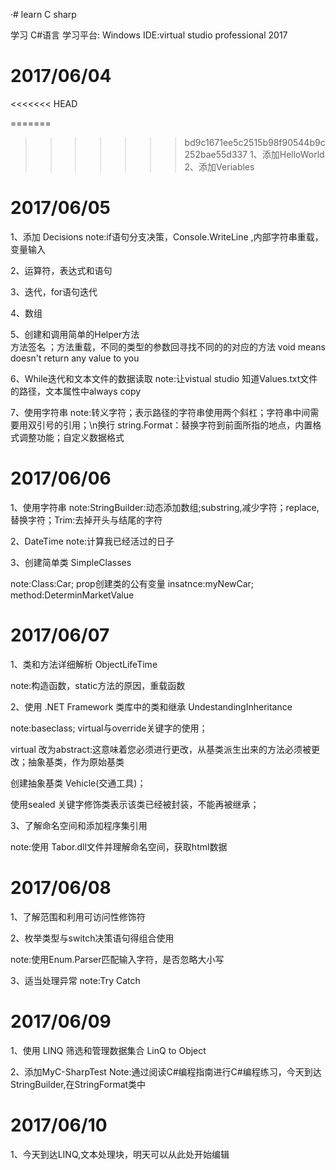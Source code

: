 ·# learn C sharp

学习 C#语言
学习平台: Windows 
IDE:virtual studio professional 2017

# 2017/06/04
<<<<<<< HEAD

=======
>>>>>>> bd9c1671ee5c2515b98f90544b9c252bae55d337
1、添加HelloWorld
2、添加Veriables

# 2017/06/05

1、添加 Decisions
note:if语句分支决策，Console.WriteLine ,内部字符串重载，变量输入

2、运算符，表达式和语句

3、迭代，for语句迭代

4、数组

5、创建和调用简单的Helper方法  
    方法签名 ；方法重载，不同的类型的参数回寻找不同的的对应的方法
void means doesn't return any value to you

6、While迭代和文本文件的数据读取
note:让vistual studio 知道Values.txt文件的路径，文本属性中always copy

7、使用字符串
note:转义字符；表示路径的字符串使用两个斜杠；字符串中间需要用双引号的引用；\n换行
string.Format：替换字符到前面所指的地点，内置格式调整功能；自定义数据格式

# 2017/06/06

1、使用字符串
note:StringBuilder:动态添加数组;substring,减少字符；replace,替换字符；Trim:去掉开头与结尾的字符

2、DateTime
note:计算我已经活过的日子

3、创建简单类 SimpleClasses

note:Class:Car;  prop创建类的公有变量
insatnce:myNewCar;
method:DeterminMarketValue

# 2017/06/07
1、类和方法详细解析  ObjectLifeTime

note:构造函数，static方法的原因，重载函数

2、使用 .NET Framework 类库中的类和继承  UndestandingInheritance

note:baseclass;
virtual与override关键字的使用；

virtual 改为abstract:这意味着您必须进行更改，从基类派生出来的方法必须被更改；抽象基类，作为原始基类

创建抽象基类 Vehicle(交通工具)；

使用sealed 关键字修饰类表示该类已经被封装，不能再被继承；

3、了解命名空间和添加程序集引用

note:使用 Tabor.dll文件并理解命名空间，获取html数据


# 2017/06/08
1、了解范围和利用可访问性修饰符

2、枚举类型与switch决策语句得组合使用

note:使用Enum.Parser匹配输入字符，是否忽略大小写

3、适当处理异常
note:Try Catch

# 2017/06/09

1、使用 LINQ 筛选和管理数据集合  LinQ to Object

2、添加MyC-SharpTest
Note:通过阅读C#编程指南进行C#编程练习，今天到达 StringBuilder,在StringFormat类中

# 2017/06/10

1、今天到达LINQ,文本处理块，明天可以从此处开始编辑








